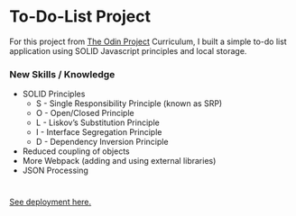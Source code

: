 # To-Do-List Project

For this project from [The Odin Project](https://www.theodinproject.com/) Curriculum, I built a simple to-do list application using SOLID Javascript principles and local storage.

### New Skills / Knowledge
- SOLID Principles
  - S - Single Responsibility Principle (known as SRP)
  - O - Open/Closed Principle
  - L - Liskov’s Substitution Principle
  - I - Interface Segregation Principle
  - D - Dependency Inversion Principle
- Reduced coupling of objects
- More Webpack (adding and using external libraries)
- JSON Processing
  
#
[See deployment here.](https://spuddister.github.io/to-do-list-project/)
